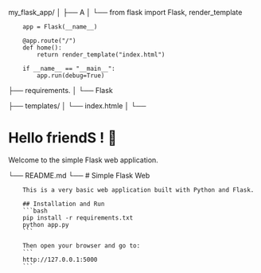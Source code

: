 my_flask_app/
│
├── A
│   └──
        from flask import Flask, render_template

        app = Flask(__name__)

        @app.route("/")
        def home():
            return render_template("index.html")

        if __name__ == "__main__":
            app.run(debug=True)

├── requirements.
│   └──
        Flask

├── templates/
│   └── index.htmle
│       └──
            <!DOCTYPE html>
            <html lang="en">
            <head>
                <meta charset="UTF-8">
                <title>Simple Web App</title>
            </head>
            <body>
                <h1>Hello friendS ! 👋</h1>
                <p>Welcome to the simple Flask web application.</p>
            </body>
            </html>

└── README.md
    └──
        # Simple Flask Web 

        This is a very basic web application built with Python and Flask.

        ## Installation and Run
        ```bash
        pip install -r requirements.txt
        python app.py
        ```

        Then open your browser and go to:
        ```
        http://127.0.0.1:5000
        ```
